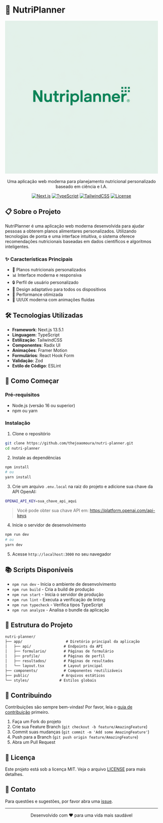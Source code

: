 # 🥗 NutriPlanner

<div align="center">

![NutriPlanner Logo](public/logo.png)

Uma aplicação web moderna para planejamento nutricional personalizado baseado em ciência e I.A.

[![Next.js](https://img.shields.io/badge/Next.js-13.5.1-black)](https://nextjs.org/)
[![TypeScript](https://img.shields.io/badge/TypeScript-5.2.2-blue)](https://www.typescriptlang.org/)
[![TailwindCSS](https://img.shields.io/badge/TailwindCSS-3.3.3-38B2AC)](https://tailwindcss.com/)
[![License](https://img.shields.io/badge/license-MIT-green.svg)](LICENSE)

</div>

## 📋 Sobre o Projeto

NutriPlanner é uma aplicação web moderna desenvolvida para ajudar pessoas a obterem planos alimentares personalizados. Utilizando tecnologias de ponta e uma interface intuitiva, o sistema oferece recomendações nutricionais baseadas em dados científicos e algoritmos inteligentes.

### ✨ Características Principais

- 🎯 Planos nutricionais personalizados
- 📊 Interface moderna e responsiva
- 🔒 Perfil de usuário personalizado
- 📱 Design adaptativo para todos os dispositivos
- 🚀 Performance otimizada
- 🎨 UI/UX moderna com animações fluidas

## 🛠️ Tecnologias Utilizadas

- **Framework**: Next.js 13.5.1
- **Linguagem**: TypeScript
- **Estilização**: TailwindCSS
- **Componentes**: Radix UI
- **Animações**: Framer Motion
- **Formulários**: React Hook Form
- **Validação**: Zod
- **Estilo de Código**: ESLint

## 🚀 Como Começar

### Pré-requisitos

- Node.js (versão 16 ou superior)
- npm ou yarn

### Instalação

1. Clone o repositório
```bash
git clone https://github.com/thejoaomoura/nutri-planner.git
cd nutri-planner
```

2. Instale as dependências
```bash
npm install
# ou
yarn install
```

3. Crie um arquivo `.env.local` na raiz do projeto e adicione sua chave da API OpenAI:
```bash
OPENAI_API_KEY=sua_chave_api_aqui
```
> Você pode obter sua chave API em: https://platform.openai.com/api-keys

4. Inicie o servidor de desenvolvimento
```bash
npm run dev
# ou
yarn dev
```

5. Acesse `http://localhost:3000` no seu navegador

## 📚 Scripts Disponíveis

- `npm run dev` - Inicia o ambiente de desenvolvimento
- `npm run build` - Cria a build de produção
- `npm run start` - Inicia o servidor de produção
- `npm run lint` - Executa a verificação de linting
- `npm run typecheck` - Verifica tipos TypeScript
- `npm run analyze` - Analisa o bundle da aplicação

## 📁 Estrutura do Projeto

```
nutri-planner/
├── app/                    # Diretório principal da aplicação
│   ├── api/               # Endpoints da API
│   ├── formulario/        # Páginas de formulário
│   ├── profile/           # Páginas de perfil
│   ├── resultados/        # Páginas de resultados
│   └── layout.tsx         # Layout principal
├── components/            # Componentes reutilizáveis
├── public/               # Arquivos estáticos
└── styles/              # Estilos globais
```

## 🤝 Contribuindo

Contribuições são sempre bem-vindas! Por favor, leia o [guia de contribuição](CONTRIBUTING.md) primeiro.

1. Faça um Fork do projeto
2. Crie sua Feature Branch (`git checkout -b feature/AmazingFeature`)
3. Commit suas mudanças (`git commit -m 'Add some AmazingFeature'`)
4. Push para a Branch (`git push origin feature/AmazingFeature`)
5. Abra um Pull Request

## 📄 Licença

Este projeto está sob a licença MIT. Veja o arquivo [LICENSE](LICENSE) para mais detalhes.

## 📧 Contato

Para questões e sugestões, por favor abra uma [issue](https://github.com/thejoaomoura/nutri-planner/issues).

---

<div align="center">
Desenvolvido com ❤️ para uma vida mais saudável
</div>
